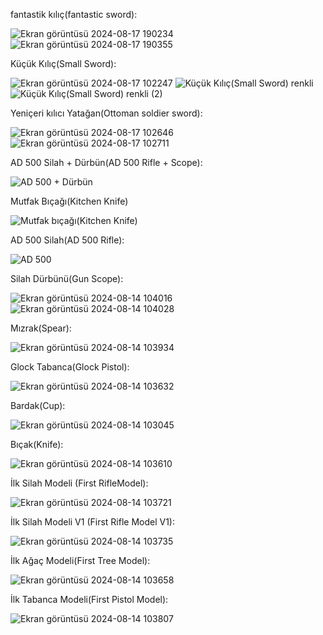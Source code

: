 fantastik kılıç(fantastic sword):

![Ekran görüntüsü 2024-08-17 190234](https://github.com/user-attachments/assets/07f07c0b-9652-4d66-b441-7d31fa3c742c)
![Ekran görüntüsü 2024-08-17 190355](https://github.com/user-attachments/assets/2a16baf3-e60f-4cb5-9743-0c39841d3ad0)

Küçük Kılıç(Small Sword):

![Ekran görüntüsü 2024-08-17 102247](https://github.com/user-attachments/assets/f632bd16-1628-48e1-a480-e9ead0515da9)
![Küçük Kılıç(Small Sword) renkli](https://github.com/user-attachments/assets/32b78734-cd74-434d-be91-26f8767086a6)
![Küçük Kılıç(Small Sword) renkli (2)](https://github.com/user-attachments/assets/5c9bdd50-d0ed-465e-841d-c3bfd7303d52)

Yeniçeri kılıcı Yatağan(Ottoman soldier sword):

![Ekran görüntüsü 2024-08-17 102646](https://github.com/user-attachments/assets/b02699b6-ed03-427e-87b0-b12538ddad44)
![Ekran görüntüsü 2024-08-17 102711](https://github.com/user-attachments/assets/d5d17b2c-b602-4196-8798-9344009cbc25)


AD 500 Silah + Dürbün(AD 500 Rifle + Scope):

![AD 500 + Dürbün](https://github.com/user-attachments/assets/8ba2dd1c-57de-424c-af57-42bce69a5e0f)


Mutfak Bıçağı(Kitchen Knife)

![Mutfak bıçağı(Kitchen Knife)](https://github.com/user-attachments/assets/c219b7e1-37c5-42de-96d9-56c0b0c2c278)

AD 500 Silah(AD 500 Rifle):

![AD 500](https://github.com/user-attachments/assets/24b73ef4-75a5-4efa-9bec-1c386b822e65)

Silah Dürbünü(Gun Scope):

![Ekran görüntüsü 2024-08-14 104016](https://github.com/user-attachments/assets/c19986bd-738b-4b6e-8c42-b26e8d8f483f)
![Ekran görüntüsü 2024-08-14 104028](https://github.com/user-attachments/assets/be038553-104b-463d-aaca-e2297ce936ad)

Mızrak(Spear):

![Ekran görüntüsü 2024-08-14 103934](https://github.com/user-attachments/assets/b4e7577e-c8f5-4952-9ccd-f993d2e5f1b3)

Glock Tabanca(Glock Pistol):

![Ekran görüntüsü 2024-08-14 103632](https://github.com/user-attachments/assets/762bd6c5-3107-42d2-bc54-0b1e2265fc82)

Bardak(Cup):

![Ekran görüntüsü 2024-08-14 103045](https://github.com/user-attachments/assets/5d6d088e-b8d8-4abb-a878-a2a1cd0559cc)

Bıçak(Knife):

![Ekran görüntüsü 2024-08-14 103610](https://github.com/user-attachments/assets/dc6cab22-91b8-4219-94f9-fe5395a9a160)

İlk Silah Modeli (First RifleModel):

![Ekran görüntüsü 2024-08-14 103721](https://github.com/user-attachments/assets/d850db16-9244-44f3-a5f1-2b3ad9df1bfa)

İlk Silah Modeli V1 (First Rifle Model V1):

![Ekran görüntüsü 2024-08-14 103735](https://github.com/user-attachments/assets/023ebda7-c651-45ab-b5b1-32b71b09fde1)

İlk Ağaç Modeli(First Tree Model):

![Ekran görüntüsü 2024-08-14 103658](https://github.com/user-attachments/assets/4c9fdc4d-c4d3-48d7-be7c-7f7c74b014d2)

İlk Tabanca Modeli(First Pistol Model):

![Ekran görüntüsü 2024-08-14 103807](https://github.com/user-attachments/assets/beb1678b-ffad-44ae-8cf7-91e1f68a7221)







